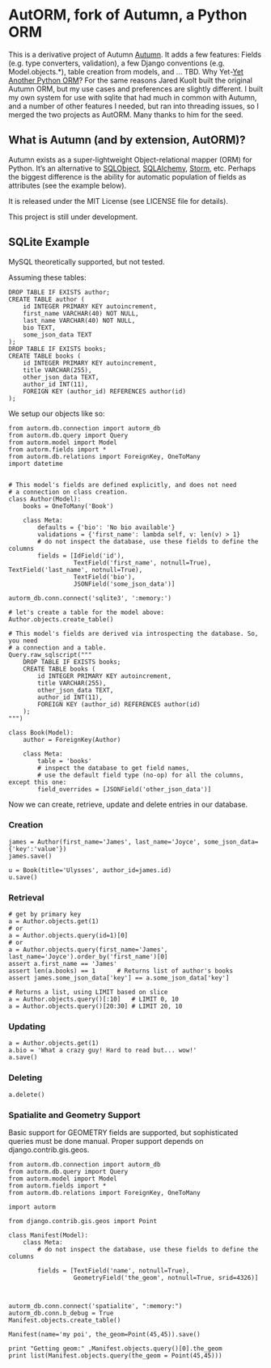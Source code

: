 # AutORM, fork of Autumn, a Python ORM

This is a derivative project of Autumn [Autumn](http://github.com/JaredKuolt/autumn/tree).  It adds a few features: Fields (e.g. type converters, validation), a few Django conventions (e.g. Model.objects.*), table creation from models, and ... TBD. Why Yet-[Yet Another Python ORM](http://superjared.com/entry/yet-another-python-orm/)? For the same reasons Jared Kuolt built the original Autumn ORM, but my use cases and preferences are slightly different.  I built my own system for use with sqlite that had much in common with Autumn, and a number of other features I needed, but ran into threading issues, so I merged the two projects as AutORM. Many thanks to him for the seed.

## What is Autumn (and by extension, AutORM)? 

Autumn exists as a super-lightweight Object-relational mapper (ORM) for Python. 
It’s an alternative to [SQLObject](http://www.sqlobject.org/), 
[SQLAlchemy](http://www.sqlalchemy.org/), [Storm](https://storm.canonical.com/),
etc. Perhaps the biggest difference is the ability for automatic population of fields as 
attributes (see the example below).

It is released under the MIT License (see LICENSE file for details).

This project is still under development.

## SQLite Example
MySQL theoretically supported, but not tested.

Assuming these tables:

    DROP TABLE IF EXISTS author;
    CREATE TABLE author (
        id INTEGER PRIMARY KEY autoincrement,
        first_name VARCHAR(40) NOT NULL,
        last_name VARCHAR(40) NOT NULL,
        bio TEXT,
        some_json_data TEXT
    );
    DROP TABLE IF EXISTS books;
    CREATE TABLE books (
        id INTEGER PRIMARY KEY autoincrement,
        title VARCHAR(255),
        other_json_data TEXT,
        author_id INT(11),
        FOREIGN KEY (author_id) REFERENCES author(id)
    );

We setup our objects like so:

	from autorm.db.connection import autorm_db
	from autorm.db.query import Query
	from autorm.model import Model
	from autorm.fields import *
	from autorm.db.relations import ForeignKey, OneToMany
	import datetime
	
	
	# This model's fields are defined explicitly, and does not need 
	# a connection on class creation.
	class Author(Model):
	    books = OneToMany('Book')
	
	    class Meta:
	        defaults = {'bio': 'No bio available'}
	        validations = {'first_name': lambda self, v: len(v) > 1}
	        # do not inspect the database, use these fields to define the columns
	        fields = [IdField('id'),
	                  TextField('first_name', notnull=True), TextField('last_name', notnull=True), 
	                  TextField('bio'),
	                  JSONField('some_json_data')]
	
	autorm_db.conn.connect('sqlite3', ':memory:')
	
	# let's create a table for the model above:
	Author.objects.create_table()
	
	# This model's fields are derived via introspecting the database. So, you need
	# a connection and a table.
	Query.raw_sqlscript("""
	    DROP TABLE IF EXISTS books;
	    CREATE TABLE books (
	        id INTEGER PRIMARY KEY autoincrement,
	        title VARCHAR(255),
	        other_json_data TEXT,
	        author_id INT(11),
	        FOREIGN KEY (author_id) REFERENCES author(id)
	    );
	""")
	
	class Book(Model):
	    author = ForeignKey(Author)
	
	    class Meta:
	        table = 'books'
	        # inspect the database to get field names, 
	        # use the default field type (no-op) for all the columns, except this one:
	        field_overrides = [JSONField('other_json_data')]
	
Now we can create, retrieve, update and delete entries in our database.

### Creation

	james = Author(first_name='James', last_name='Joyce', some_json_data={'key':'value'})
	james.save()
	
	u = Book(title='Ulysses', author_id=james.id)
	u.save()

### Retrieval

	# get by primary key
	a = Author.objects.get(1)
	# or
	a = Author.objects.query(id=1)[0]
	# or 
    a = Author.objects.query(first_name='James', last_name='Joyce').order_by('first_name')[0]
	assert a.first_name == 'James'
	assert len(a.books) == 1      # Returns list of author's books
	assert james.some_json_data['key'] == a.some_json_data['key']

	# Returns a list, using LIMIT based on slice
	a = Author.objects.query()[:10]   # LIMIT 0, 10
	a = Author.objects.query()[20:30] # LIMIT 20, 10

### Updating

	a = Author.objects.get(1)
	a.bio = 'What a crazy guy! Hard to read but... wow!'
	a.save()

### Deleting

	a.delete()
	
### Spatialite and Geometry Support

Basic support for GEOMETRY fields are supported, but sophisticated queries must be done manual.  Proper support depends on django.contrib.gis.geos.

	from autorm.db.connection import autorm_db
	from autorm.db.query import Query
	from autorm.model import Model
	from autorm.fields import *
	from autorm.db.relations import ForeignKey, OneToMany
	
	import autorm
	    
	from django.contrib.gis.geos import Point
	
	class Manifest(Model):
	    class Meta:
	        # do not inspect the database, use these fields to define the columns
	        
	        fields = [TextField('name', notnull=True),
	                  GeometryField('the_geom', notnull=True, srid=4326)]
	        
	
	
    autorm_db.conn.connect('spatialite', ":memory:")
    autorm_db.conn.b_debug = True
    Manifest.objects.create_table()
    
    Manifest(name='my poi', the_geom=Point(45,45)).save()

    print "Getting geom:" ,Manifest.objects.query()[0].the_geom
    print list(Manifest.objects.query(the_geom = Point(45,45)))
	    
